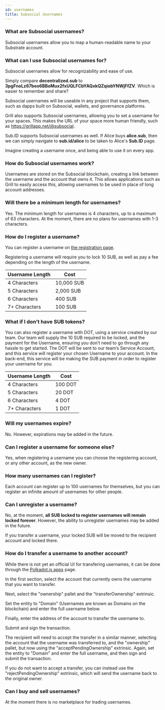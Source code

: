 ```yaml
---
id: usernames
title: Subsocial Usernames
---
```


### What are Subsocial usernames?
Subsocial usernames allow you to map a human-readable name to your Substrate account.

### What can I use Subsocial usernames for?
Subsocial usernames allow for recognizability and ease of use.

Simply compare **decentralized.sub** to **3pgFnoLz67beo6BBoMux2fxUQLFCbYAQxkQZqiobYNWjFfZV**. 
Which is easier to remember and share?

Subsocial usernames will be useable in any project that supports them, 
such as dapps built on Subsocial, wallets, and governance platforms.

Grill also supports Subsocial usernames, allowing you to set a username for your spaces. 
This makes the URL of your space more human friendly, such as https://grillapp.net/@subsocial.

Sub.ID supports Subsocial usernames as well. If Alice buys **alice.sub**, 
then we can simply navigate to **sub.id/alice** to be taken to Alice's **Sub.ID** page.

Imagine creating a username once, and being able to use it on every app.

### How do Subsocial usernames work?
Usernames are stored on the Subsocial blockchain, creating a link between the username and the account that owns it.
This allows applications such as Grill to easily access this, 
allowing usernames to be used in place of long account addresses.

### Will there be a minimum length for usernames?
Yes. The minimum length for usernames is 4 characters, up to a maximum of 63 characters. 
At the moment, there are no plans for usernames with 1-3 characters.

### How do I register a username?
You can register a username on [the registration page](https://grillapp.net/dd).

Registering a username will require you to lock 10 SUB, as well as pay a fee depending on the length of the username.

| Username Length | Cost |
|--|--|
| 4 Characters | 10,000 SUB |
| 5 Characters | 2,000 SUB |
| 6 Characters | 400 SUB |
| 7+ Characters | 100 SUB |

### What if I don't have SUB tokens?
You can also register a username with DOT, using a service created by our team. 
Our team will supply the 10 SUB required to be locked, and the payment for the Username, 
ensuring you don’t need to go through any hassle to get started. The DOT will be sent to our team’s Service Account, 
and this service will register your chosen Username to your account. 
In the back-end, this service will be making the SUB payment in order to register your username for you.

| Username Length | Cost |
|--|--|
| 4 Characters | 100 DOT |
| 5 Characters | 20 DOT |
| 6 Characters | 4 DOT |
| 7+ Characters | 1 DOT |

### Will my usernames expire?
No. However, expirations may be added in the future.

### Can I register a username for someone else?
Yes, when registering a username you can choose the registering account, or any other account, as the new owner.

### How many usernames can I register?
Each account can register up to 100 usernames for themselves, but you can register an infinite amount of usernames for other people.

### Can I unregister a username?
No, at the moment, **all SUB locked to register usernames will remain locked forever**. 
However, the ability to unregister usernames may be added in the future.

If you transfer a username, your locked SUB will be moved to the recipient account and locked there.

### How do I transfer a username to another account?
While there is not yet an official UI for transfering usernames, it can be done through 
the [Polkadot.js apps](https://polkadot.js.org/apps/?rpc=wss%3A%2F%2Fsubsocial-rpc.dwellir.com#/extrinsics) page.

In the first section, select the account that currently owns the username that you want to transfer.

Next, select the "ownership" pallet and the "transferOwnership" extrinsic.

Set the entity to "Domain" (Usernames are known as Domains on the blockchain) and enter the full username below.

Finally, enter the address of the account to transfer the username to.

Submit and sign the transaction.

The recipient will need to accept the transfer in a similar manner, selecting the account that the username was transferred to, and the "ownership" pallet, 
but now using the "acceptPendingOwnership" extrinsic. Again, set the entity to "Domain" and enter the full username, and then sign and submit the transaction.

If you do not want to accept a transfer, you can instead use the "rejectPendingOwnership" extrinsic, which will send the username back to the original owner.


### Can I buy and sell usernames?
At the moment there is no marketplace for trading usernames.
